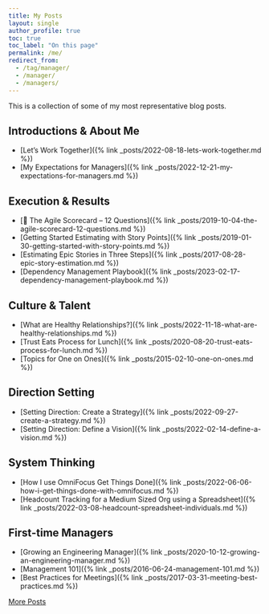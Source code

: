 ```yaml
---
title: My Posts
layout: single
author_profile: true
toc: true
toc_label: "On this page"
permalink: /me/
redirect_from:
  - /tag/manager/
  - /manager/
  - /managers/
---
```


This is a collection of some of my most representative blog posts.

## Introductions & About Me
- [Let’s Work Together]({% link _posts/2022-08-18-lets-work-together.md %})
- [My Expectations for Managers]({% link _posts/2022-12-21-my-expectations-for-managers.md %})

## Execution & Results
- [💯 The Agile Scorecard – 12 Questions]({% link _posts/2019-10-04-the-agile-scorecard-12-questions.md %})
- [Getting Started Estimating with Story Points]({% link _posts/2019-01-30-getting-started-with-story-points.md %})
- [Estimating Epic Stories in Three Steps]({% link _posts/2017-08-28-epic-story-estimation.md %})
- [Dependency Management Playbook]({% link _posts/2023-02-17-dependency-management-playbook.md %})

## Culture & Talent 
- [What are Healthy Relationships?]({% link _posts/2022-11-18-what-are-healthy-relationships.md %})
- [Trust Eats Process for Lunch]({% link _posts/2020-08-20-trust-eats-process-for-lunch.md %})
- [Topics for One on Ones]({% link _posts/2015-02-10-one-on-ones.md %})

## Direction Setting 
- [Setting Direction: Create a Strategy]({% link _posts/2022-09-27-create-a-strategy.md %})
- [Setting Direction: Define a Vision]({% link _posts/2022-02-14-define-a-vision.md %})

## System Thinking
- [How I use OmniFocus Get Things Done]({% link _posts/2022-06-06-how-i-get-things-done-with-omnifocus.md %})
- [Headcount Tracking for a Medium Sized Org using a Spreadsheet]({% link _posts/2022-03-08-headcount-spreadsheet-individuals.md %})
<!-- TODO: Communication strategy -->
<!-- TODO: Execution strategy -->

## First-time Managers
- [Growing an Engineering Manager]({% link _posts/2020-10-12-growing-an-engineering-manager.md %})
- [Management 101]({% link _posts/2016-06-24-management-101.md %})
- [Best Practices for Meetings]({% link _posts/2017-03-31-meeting-best-practices.md %})

[More Posts](/blog/)
